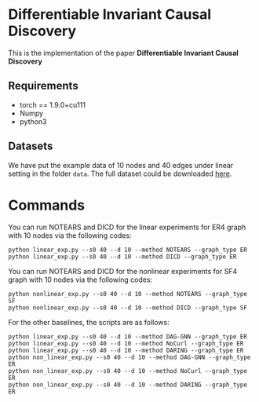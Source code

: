 # Differentiable Invariant Causal Discovery

This is the implementation of the paper **Differentiable Invariant Causal Discovery**

## Requirements
+ torch == 1.9.0+cu111
+ Numpy
+ python3

## Datasets

We have put the example data of 10 nodes and 40 edges under linear setting in the folder `data`. The full dataset could be downloaded [here](https://drive.google.com/drive/folders/1Bihhqqu1bEHzNcb-ZKJG_xw25vo7C77q?usp=sharing). 

# Commands

You can run NOTEARS and DICD for the linear experiments for ER4 graph with 10 nodes via the following codes:
```
python linear_exp.py --s0 40 --d 10 --method NOTEARS --graph_type ER
python linear_exp.py --s0 40 --d 10 --method DICD --graph_type ER
```

You can run NOTEARS and DICD for the nonlinear experiments for SF4 graph with 10 nodes via the following codes:
```
python nonlinear_exp.py --s0 40 --d 10 --method NOTEARS --graph_type SF
python nonlinear_exp.py --s0 40 --d 10 --method DICD --graph_type SF
```

For the other baselines, the scripts are as follows:
```
python linear_exp.py --s0 40 --d 10 --method DAG-GNN --graph_type ER
python linear_exp.py --s0 40 --d 10 --method NoCurl --graph_type ER
python linear_exp.py --s0 40 --d 10 --method DARING --graph_type ER
python non_linear_exp.py --s0 40 --d 10 --method DAG-GNN --graph_type ER
python non_linear_exp.py --s0 40 --d 10 --method NoCurl --graph_type ER
python non_linear_exp.py --s0 40 --d 10 --method DARING --graph_type ER
```




